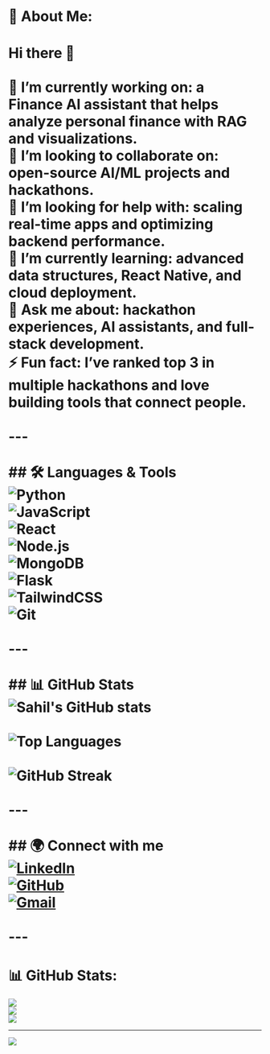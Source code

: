 # 💫 About Me:
# Hi there 👋  <br><br>🎯 I’m currently working on: a Finance AI assistant that helps analyze personal finance with RAG and visualizations.  <br>🤝 I’m looking to collaborate on: open-source AI/ML projects and hackathons.  <br>🧩 I’m looking for help with: scaling real-time apps and optimizing backend performance.  <br>🧪 I’m currently learning: advanced data structures, React Native, and cloud deployment.  <br>💬 Ask me about: hackathon experiences, AI assistants, and full-stack development.  <br>⚡ Fun fact: I’ve ranked top 3 in multiple hackathons and love building tools that connect people.  <br><br>---<br><br>## 🛠️ Languages & Tools  <br>![Python](https://img.shields.io/badge/Python-3776AB?style=for-the-badge&logo=python&logoColor=white)<br>![JavaScript](https://img.shields.io/badge/JavaScript-F7DF1E?style=for-the-badge&logo=javascript&logoColor=black)<br>![React](https://img.shields.io/badge/React-20232A?style=for-the-badge&logo=react&logoColor=61DAFB)<br>![Node.js](https://img.shields.io/badge/Node.js-43853D?style=for-the-badge&logo=node.js&logoColor=white)<br>![MongoDB](https://img.shields.io/badge/MongoDB-4EA94B?style=for-the-badge&logo=mongodb&logoColor=white)<br>![Flask](https://img.shields.io/badge/Flask-000000?style=for-the-badge&logo=flask&logoColor=white)<br>![TailwindCSS](https://img.shields.io/badge/Tailwind_CSS-38B2AC?style=for-the-badge&logo=tailwind-css&logoColor=white)<br>![Git](https://img.shields.io/badge/Git-F05032?style=for-the-badge&logo=git&logoColor=white)<br><br>---<br><br>## 📊 GitHub Stats  <br>![Sahil's GitHub stats](https://github-readme-stats.vercel.app/api?username=SahilKulkarni10&show_icons=true&theme=tokyonight)  <br><br>![Top Languages](https://github-readme-stats.vercel.app/api/top-langs/?username=SahilKulkarni10&layout=compact&theme=tokyonight)  <br><br>![GitHub Streak](https://streak-stats.demolab.com?user=SahilKulkarni10&theme=tokyonight&date_format=j%20M%5B%20Y%5D)  <br><br>---<br><br>## 🌍 Connect with me  <br>[![LinkedIn](https://img.shields.io/badge/LinkedIn-0A66C2?style=for-the-badge&logo=linkedin&logoColor=white)](https://www.linkedin.com/in/sahilkulkarni10)  <br>[![GitHub](https://img.shields.io/badge/GitHub-100000?style=for-the-badge&logo=github&logoColor=white)](https://github.com/SahilKulkarni10)  <br>[![Gmail](https://img.shields.io/badge/Email-D14836?style=for-the-badge&logo=gmail&logoColor=white)](mailto:kulkarnisahil882@gmail.com)  <br><br>---

# 📊 GitHub Stats:
![](https://github-readme-stats.vercel.app/api?username=SahilKulkarni10&theme=dark&hide_border=false&include_all_commits=false&count_private=false)<br/>
![](https://nirzak-streak-stats.vercel.app/?user=SahilKulkarni10&theme=dark&hide_border=false)<br/>
![](https://github-readme-stats.vercel.app/api/top-langs/?username=SahilKulkarni10&theme=dark&hide_border=false&include_all_commits=false&count_private=false&layout=compact)

---
[![](https://visitcount.itsvg.in/api?id=SahilKulkarni10&icon=0&color=0)](https://visitcount.itsvg.in)

<!-- Proudly created with GPRM ( https://gprm.itsvg.in ) -->
